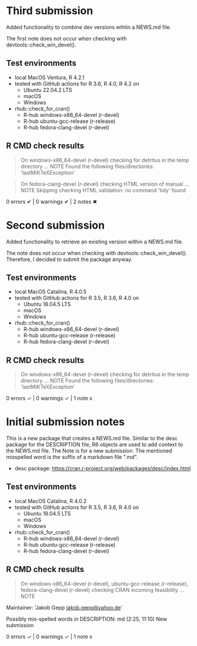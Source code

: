
# Third submission

Added functionality to combine dev versions wihtin a NEWS.md file.

The first note does not occur when checking with devtools::check_win_devel().

## Test environments

* local MacOS Ventura, R 4.2.1
* tested with GitHub actions for R 3.6, R 4.0, R 4.2 on
  - Ubuntu 22.04.2 LTS
  - macOS
  - Windows
* rhub::check_for_cran()
  - R-hub windows-x86_64-devel (r-devel)
  - R-hub ubuntu-gcc-release (r-release)
  - R-hub fedora-clang-devel (r-devel)

## R CMD check results

> On windows-x86_64-devel (r-devel)
  checking for detritus in the temp directory ... NOTE
  Found the following files/directories:
    'lastMiKTeXException'

> On fedora-clang-devel (r-devel)
  checking HTML version of manual ... NOTE
  Skipping checking HTML validation: no command 'tidy' found

0 errors ✔ | 0 warnings ✔ | 2 notes ✖


# Second submission

Added functionality to retrieve an existing version within a NEWS.md file.

The note does not occur when checking with devtools::check_win_devel(). Therefore, I decided to submit the package anyway.

## Test environments

* local MacOS Catalina, R 4.0.5
* tested with GitHub actions for R 3.5, R 3.6, R 4.0 on
  - Ubuntu 18.04.5 LTS
  - macOS
  - Windows
* rhub::check_for_cran()
  - R-hub windows-x86_64-devel (r-devel)
  - R-hub ubuntu-gcc-release (r-release)
  - R-hub fedora-clang-devel (r-devel)

## R CMD check results

> On windows-x86_64-devel (r-devel)
  checking for detritus in the temp directory ... NOTE
  Found the following files/directories:
    'lastMiKTeXException'

0 errors ✓ | 0 warnings ✓ | 1 note x



# Initial submission notes

This is a new package that creates a NEWS.md file. Similar to the desc package for the DESCRIPTION file, R6 objects are used to add context to the NEWS.md file.
The Note is for a new submission. The mentioned misspelled word is the suffix of a markdown file ".md".

- desc package: https://cran.r-project.org/web/packages/desc/index.html


## Test environments

* local MacOS Catalina, R 4.0.2
* tested with GitHub actions for R 3.5, R 3.6, R 4.0 on
  - Ubuntu 18.04.5 LTS
  - macOS
  - Windows
* rhub::check_for_cran()
  - R-hub windows-x86_64-devel (r-devel)
  - R-hub ubuntu-gcc-release (r-release)
  - R-hub fedora-clang-devel (r-devel)


## R CMD check results

> On windows-x86_64-devel (r-devel), ubuntu-gcc-release (r-release), fedora-clang-devel (r-devel)
  checking CRAN incoming feasibility ... NOTE
  
  Maintainer: 'Jakob Gepp <jakob.gepp@yahoo.de>'
  
  Possibly mis-spelled words in DESCRIPTION:
    md (2:25, 11:10)
  New submission

0 errors ✓ | 0 warnings ✓ | 1 note x
